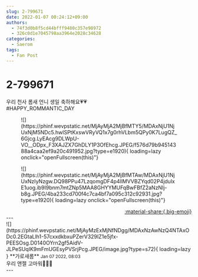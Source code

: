 ```yaml
---
slug: 2-799671
date: 2022-01-07 00:24:12+09:00
authors:
  - 74f3d0b8f5cd44bfff9480c357e98972
  - 326c0d1e7045798aa3964e2028c34628
categories:
  - Saerom
tags:
  - Fan Post
---
```


# 2-799671

<div class="post-container" markdown="1">
<div class="content-container md-sidebar__scrollwrap" markdown="1">

우리 천사 롬새 언니 생일 축하해요💗💗<br>\#HAPPY_ROMMANTIC_DAY
<figure markdown="1">
![](https://phinf.wevpstatic.net/MjAyMjA2MjBfMTY5/MDAxNjU1NjUxNjM5NDc5.hwlSPtKxswVRyVQ1x7g0rhVLbm5QPy0K7LugQZ_6Gjcg.LyEAcg9DLWpU-VO__ODpx_F3XAJZX7GhDLY1P3OfEhcg.JPEG/f576d79b94514388a4caa2ef9a20c491952.jpg?type=e1920){ loading=lazy onclick="openFullscreen(this)"}
</figure>

<figure markdown="1">
![](https://phinf.wevpstatic.net/MjAyMjA2MjBfMTAw/MDAxNjU1NjUxNzIyNzgw.DQ98PPu47LzqomgDF4p4llMVVBZYqd02P4jdulxE1uog.ib9I9bnm7mtZNp5MAA8GHYYMUFqBwFBfZ2aNzNIj-b8g.JPEG/4ba233cd700f4c7ca4bf7a095c312c92931.jpg?type=e1920){ loading=lazy onclick="openFullscreen(this)"}
</figure>


</div>
</div>

<div style="text-align: right;" markdown="1">
<a href="https://weverse.io/fromis9/fanpost/2-799671" style="text-align: right;">:material-share:{.big-emoji}</a>
</div>
---

<div class="comments-container md-sidebar__scrollwrap" markdown="1">
<div class="comment" markdown="1">
<div class='id-container' markdown="1">
![](https://phinf.wevpstatic.net/MjAyMzExMjNfNDgg/MDAxNzAwNzQ4NTAxODc0.2EGtaLlh1-57cxxdkbxuPZerV329IZ1e5jfx-PEESOsg.D0140OYrn2gf5AidV-JLPeSUqIK9mFmUGEsyPVSrjPcg.JPEG/image.jpg?type=s72){ loading=lazy }
**<span class="artist">가로새롬</span>** <small>Jan 07 2022, 08:03</small><br>
</div>
<div class='comment-body' markdown="1">
우리 앤젤 고마워🧚🏻‍♀️
</div>
</div>
</div>
---
